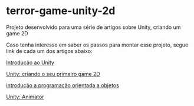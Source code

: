 # terror-game-unity-2d

Projeto desenvolvido para uma série de artigos sobre Unity, criando um game 2D

Caso tenha interesse em saber os passos para montar esse projeto, segue link de cada um dos artigos abaixo:

[Introdução ao Unity](https://imasters.com.br/back-end/introducao-ao-unity-3d)

[Unity: criando o seu primeiro game 2D](https://imasters.com.br/back-end/unity-criando-o-seu-primeiro-game-2d)

[introdução a programação orientada a objetos](https://imasters.com.br/desenvolvimento/unity-introducao-programacao-orientada-objetos-poo-com-c)

[Unity: Animator](https://imasters.com.br/back-end/unity-animator)

